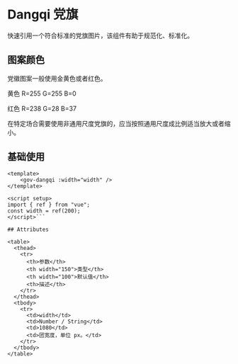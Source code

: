 <script setup>
import dangqiBase from "./dangqi-base.vue"
</script>

# Dangqi 党旗

快速引用一个符合标准的党旗图片，该组件有助于规范化、标准化。


## 图案颜色

党徽图案一般使用金黄色或者红色。

黄色 R=255  G=255  B=0

红色 R=238  G=28  B=37

在特定场合需要使用非通用尺度党旗的，应当按照通用尺度成比例适当放大或者缩小。

## 基础使用

<dangqiBase />

```vue
<template>
	<gov-dangqi :width="width" />
</template>

<script setup>
import { ref } from "vue";
const width = ref(200);
</script>```

## Attributes

<table>
  <thead>
    <tr>
      <th>参数</th>
      <th width="150">类型</th>
      <th width="100">默认值</th>
      <th>描述</th>
    </tr>
  </thead>
  <tbody>
    <tr>
      <td>width</td>
      <td>Number / String</td>
      <td>1080</td>
      <td>团宽度，单位 px。</td>
    </tr>
  </tbody>
</table>
